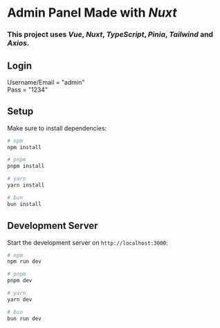 
# Admin Panel Made with ***Nuxt***
### This project uses ***Vue***, ***Nuxt***, ***TypeScript***, ***Pinia***, ***Tailwind*** and ***Axios***.

## Login
Username/Email = "admin"\
Pass = "1234"

## Setup

Make sure to install dependencies:

```bash
# npm
npm install

# pnpm
pnpm install

# yarn
yarn install

# bun
bun install
```

## Development Server

Start the development server on `http://localhost:3000`:

```bash
# npm
npm run dev

# pnpm
pnpm dev

# yarn
yarn dev

# bun
bun run dev
```